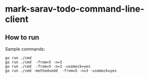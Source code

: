 # mark-sarav-todo-command-line-client

## How to run ##
Sample commands:

`go run ./cmd`  
`go run ./cmd  -from=5 -n=3`  
`go run ./cmd  -from=5 -n=3 -usemock=yes`  
`go run ./cmd -method=odd  -from=5 -n=3 -usemock=yes`